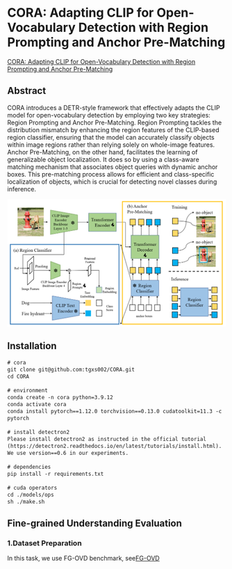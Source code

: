 # CORA: Adapting CLIP for Open-Vocabulary Detection with Region Prompting and Anchor Pre-Matching

[CORA: Adapting CLIP for Open-Vocabulary Detection with Region Prompting and Anchor Pre-Matching](https://arxiv.org/abs/2303.13076)

## Abstract

CORA introduces a DETR-style framework that effectively adapts the CLIP model for open-vocabulary detection by employing two key strategies: Region Prompting and Anchor Pre-Matching.   Region Prompting tackles the distribution mismatch by enhancing the region features of the CLIP-based region classifier, ensuring that the model can accurately classify objects within image regions rather than relying solely on whole-image features.   Anchor Pre-Matching, on the other hand, facilitates the learning of generalizable object localization.  It does so by using a class-aware matching mechanism that associates object queries with dynamic anchor boxes.  This pre-matching process allows for efficient and class-specific localization of objects, which is crucial for detecting novel classes during inference.

![cora-overview](https://github.com/better-chao/perceptual_abilities_evaluation/blob/main/images/cora-overview.png)

## Installation

```
# cora
git clone git@github.com:tgxs002/CORA.git
cd CORA

# environment
conda create -n cora python=3.9.12
conda activate cora
conda install pytorch==1.12.0 torchvision==0.13.0 cudatoolkit=11.3 -c pytorch

# install detectron2
Please install detectron2 as instructed in the official tutorial (https://detectron2.readthedocs.io/en/latest/tutorials/install.html). We use version==0.6 in our experiments.

# dependencies
pip install -r requirements.txt

# cuda operators
cd ./models/ops
sh ./make.sh
```

## Fine-grained Understanding Evaluation

### 1.Dataset Preparation

In this task, we use FG-OVD benchmark, see[FG-OVD]()
